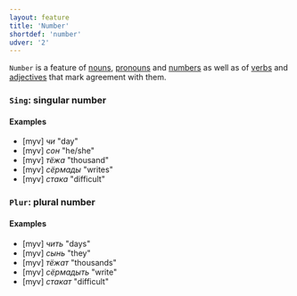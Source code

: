 ```yaml
---
layout: feature
title: 'Number'
shortdef: 'number'
udver: '2'
---
```


`Number` is a feature of [nouns](myv-pos/NOUN), [pronouns](myv-pos/PRON)
and [numbers](myv-pos/NUM) as well as of [verbs](u-pos/VERB) and 
[adjectives](myv-pos/ADJ) that mark agreement with them.

### <a name="Sing">`Sing`</a>: singular number

#### Examples

* [myv] _чи_ "day"
* [myv] _сон_ "he/she"
* [myv] _тёжа_ "thousand"
* [myv] _сёрмады_ "writes"
* [myv] _стака_ "difficult"

### <a name="Plur">`Plur`</a>: plural number

#### Examples

* [myv] _чить_ "days"
* [myv] _сынь_ "they"
* [myv] _тёжат_ "thousands"
* [myv] _сёрмадыть_ "write"
* [myv] _стакат_ "difficult"

<!-- Interlanguage links updated So kvě 14 19:02:24 CEST 2022 -->
